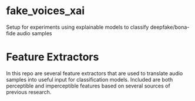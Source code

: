 # fake_voices_xai

Setup for experiments using explainable models to classify deepfake/bona-fide audio samples

# Feature Extractors

In this repo are several feature extractors that are used to translate audio samples into useful input for classification models. 
Included are both perceptible and imperceptible features based on several sources of previous research.

